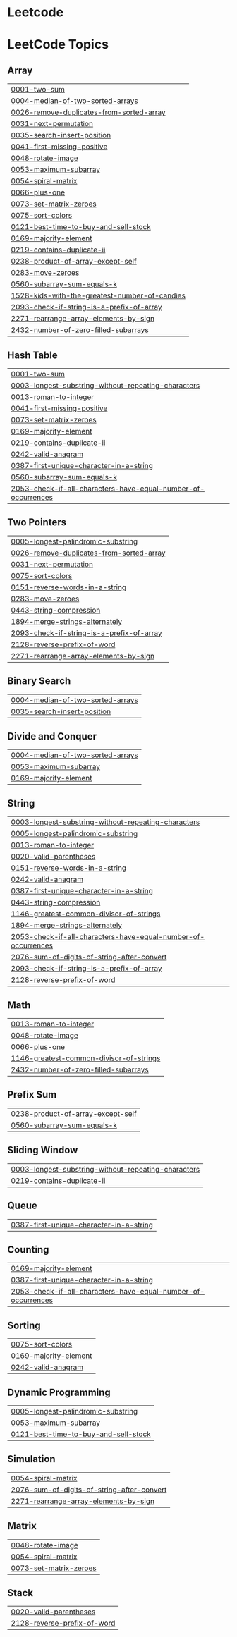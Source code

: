 # Leetcode
<!---LeetCode Topics Start-->
# LeetCode Topics
## Array
|  |
| ------- |
| [0001-two-sum](https://github.com/kiranmai1226/Leetcode/tree/master/0001-two-sum) |
| [0004-median-of-two-sorted-arrays](https://github.com/kiranmai1226/Leetcode/tree/master/0004-median-of-two-sorted-arrays) |
| [0026-remove-duplicates-from-sorted-array](https://github.com/kiranmai1226/Leetcode/tree/master/0026-remove-duplicates-from-sorted-array) |
| [0031-next-permutation](https://github.com/kiranmai1226/Leetcode/tree/master/0031-next-permutation) |
| [0035-search-insert-position](https://github.com/kiranmai1226/Leetcode/tree/master/0035-search-insert-position) |
| [0041-first-missing-positive](https://github.com/kiranmai1226/Leetcode/tree/master/0041-first-missing-positive) |
| [0048-rotate-image](https://github.com/kiranmai1226/Leetcode/tree/master/0048-rotate-image) |
| [0053-maximum-subarray](https://github.com/kiranmai1226/Leetcode/tree/master/0053-maximum-subarray) |
| [0054-spiral-matrix](https://github.com/kiranmai1226/Leetcode/tree/master/0054-spiral-matrix) |
| [0066-plus-one](https://github.com/kiranmai1226/Leetcode/tree/master/0066-plus-one) |
| [0073-set-matrix-zeroes](https://github.com/kiranmai1226/Leetcode/tree/master/0073-set-matrix-zeroes) |
| [0075-sort-colors](https://github.com/kiranmai1226/Leetcode/tree/master/0075-sort-colors) |
| [0121-best-time-to-buy-and-sell-stock](https://github.com/kiranmai1226/Leetcode/tree/master/0121-best-time-to-buy-and-sell-stock) |
| [0169-majority-element](https://github.com/kiranmai1226/Leetcode/tree/master/0169-majority-element) |
| [0219-contains-duplicate-ii](https://github.com/kiranmai1226/Leetcode/tree/master/0219-contains-duplicate-ii) |
| [0238-product-of-array-except-self](https://github.com/kiranmai1226/Leetcode/tree/master/0238-product-of-array-except-self) |
| [0283-move-zeroes](https://github.com/kiranmai1226/Leetcode/tree/master/0283-move-zeroes) |
| [0560-subarray-sum-equals-k](https://github.com/kiranmai1226/Leetcode/tree/master/0560-subarray-sum-equals-k) |
| [1528-kids-with-the-greatest-number-of-candies](https://github.com/kiranmai1226/Leetcode/tree/master/1528-kids-with-the-greatest-number-of-candies) |
| [2093-check-if-string-is-a-prefix-of-array](https://github.com/kiranmai1226/Leetcode/tree/master/2093-check-if-string-is-a-prefix-of-array) |
| [2271-rearrange-array-elements-by-sign](https://github.com/kiranmai1226/Leetcode/tree/master/2271-rearrange-array-elements-by-sign) |
| [2432-number-of-zero-filled-subarrays](https://github.com/kiranmai1226/Leetcode/tree/master/2432-number-of-zero-filled-subarrays) |
## Hash Table
|  |
| ------- |
| [0001-two-sum](https://github.com/kiranmai1226/Leetcode/tree/master/0001-two-sum) |
| [0003-longest-substring-without-repeating-characters](https://github.com/kiranmai1226/Leetcode/tree/master/0003-longest-substring-without-repeating-characters) |
| [0013-roman-to-integer](https://github.com/kiranmai1226/Leetcode/tree/master/0013-roman-to-integer) |
| [0041-first-missing-positive](https://github.com/kiranmai1226/Leetcode/tree/master/0041-first-missing-positive) |
| [0073-set-matrix-zeroes](https://github.com/kiranmai1226/Leetcode/tree/master/0073-set-matrix-zeroes) |
| [0169-majority-element](https://github.com/kiranmai1226/Leetcode/tree/master/0169-majority-element) |
| [0219-contains-duplicate-ii](https://github.com/kiranmai1226/Leetcode/tree/master/0219-contains-duplicate-ii) |
| [0242-valid-anagram](https://github.com/kiranmai1226/Leetcode/tree/master/0242-valid-anagram) |
| [0387-first-unique-character-in-a-string](https://github.com/kiranmai1226/Leetcode/tree/master/0387-first-unique-character-in-a-string) |
| [0560-subarray-sum-equals-k](https://github.com/kiranmai1226/Leetcode/tree/master/0560-subarray-sum-equals-k) |
| [2053-check-if-all-characters-have-equal-number-of-occurrences](https://github.com/kiranmai1226/Leetcode/tree/master/2053-check-if-all-characters-have-equal-number-of-occurrences) |
## Two Pointers
|  |
| ------- |
| [0005-longest-palindromic-substring](https://github.com/kiranmai1226/Leetcode/tree/master/0005-longest-palindromic-substring) |
| [0026-remove-duplicates-from-sorted-array](https://github.com/kiranmai1226/Leetcode/tree/master/0026-remove-duplicates-from-sorted-array) |
| [0031-next-permutation](https://github.com/kiranmai1226/Leetcode/tree/master/0031-next-permutation) |
| [0075-sort-colors](https://github.com/kiranmai1226/Leetcode/tree/master/0075-sort-colors) |
| [0151-reverse-words-in-a-string](https://github.com/kiranmai1226/Leetcode/tree/master/0151-reverse-words-in-a-string) |
| [0283-move-zeroes](https://github.com/kiranmai1226/Leetcode/tree/master/0283-move-zeroes) |
| [0443-string-compression](https://github.com/kiranmai1226/Leetcode/tree/master/0443-string-compression) |
| [1894-merge-strings-alternately](https://github.com/kiranmai1226/Leetcode/tree/master/1894-merge-strings-alternately) |
| [2093-check-if-string-is-a-prefix-of-array](https://github.com/kiranmai1226/Leetcode/tree/master/2093-check-if-string-is-a-prefix-of-array) |
| [2128-reverse-prefix-of-word](https://github.com/kiranmai1226/Leetcode/tree/master/2128-reverse-prefix-of-word) |
| [2271-rearrange-array-elements-by-sign](https://github.com/kiranmai1226/Leetcode/tree/master/2271-rearrange-array-elements-by-sign) |
## Binary Search
|  |
| ------- |
| [0004-median-of-two-sorted-arrays](https://github.com/kiranmai1226/Leetcode/tree/master/0004-median-of-two-sorted-arrays) |
| [0035-search-insert-position](https://github.com/kiranmai1226/Leetcode/tree/master/0035-search-insert-position) |
## Divide and Conquer
|  |
| ------- |
| [0004-median-of-two-sorted-arrays](https://github.com/kiranmai1226/Leetcode/tree/master/0004-median-of-two-sorted-arrays) |
| [0053-maximum-subarray](https://github.com/kiranmai1226/Leetcode/tree/master/0053-maximum-subarray) |
| [0169-majority-element](https://github.com/kiranmai1226/Leetcode/tree/master/0169-majority-element) |
## String
|  |
| ------- |
| [0003-longest-substring-without-repeating-characters](https://github.com/kiranmai1226/Leetcode/tree/master/0003-longest-substring-without-repeating-characters) |
| [0005-longest-palindromic-substring](https://github.com/kiranmai1226/Leetcode/tree/master/0005-longest-palindromic-substring) |
| [0013-roman-to-integer](https://github.com/kiranmai1226/Leetcode/tree/master/0013-roman-to-integer) |
| [0020-valid-parentheses](https://github.com/kiranmai1226/Leetcode/tree/master/0020-valid-parentheses) |
| [0151-reverse-words-in-a-string](https://github.com/kiranmai1226/Leetcode/tree/master/0151-reverse-words-in-a-string) |
| [0242-valid-anagram](https://github.com/kiranmai1226/Leetcode/tree/master/0242-valid-anagram) |
| [0387-first-unique-character-in-a-string](https://github.com/kiranmai1226/Leetcode/tree/master/0387-first-unique-character-in-a-string) |
| [0443-string-compression](https://github.com/kiranmai1226/Leetcode/tree/master/0443-string-compression) |
| [1146-greatest-common-divisor-of-strings](https://github.com/kiranmai1226/Leetcode/tree/master/1146-greatest-common-divisor-of-strings) |
| [1894-merge-strings-alternately](https://github.com/kiranmai1226/Leetcode/tree/master/1894-merge-strings-alternately) |
| [2053-check-if-all-characters-have-equal-number-of-occurrences](https://github.com/kiranmai1226/Leetcode/tree/master/2053-check-if-all-characters-have-equal-number-of-occurrences) |
| [2076-sum-of-digits-of-string-after-convert](https://github.com/kiranmai1226/Leetcode/tree/master/2076-sum-of-digits-of-string-after-convert) |
| [2093-check-if-string-is-a-prefix-of-array](https://github.com/kiranmai1226/Leetcode/tree/master/2093-check-if-string-is-a-prefix-of-array) |
| [2128-reverse-prefix-of-word](https://github.com/kiranmai1226/Leetcode/tree/master/2128-reverse-prefix-of-word) |
## Math
|  |
| ------- |
| [0013-roman-to-integer](https://github.com/kiranmai1226/Leetcode/tree/master/0013-roman-to-integer) |
| [0048-rotate-image](https://github.com/kiranmai1226/Leetcode/tree/master/0048-rotate-image) |
| [0066-plus-one](https://github.com/kiranmai1226/Leetcode/tree/master/0066-plus-one) |
| [1146-greatest-common-divisor-of-strings](https://github.com/kiranmai1226/Leetcode/tree/master/1146-greatest-common-divisor-of-strings) |
| [2432-number-of-zero-filled-subarrays](https://github.com/kiranmai1226/Leetcode/tree/master/2432-number-of-zero-filled-subarrays) |
## Prefix Sum
|  |
| ------- |
| [0238-product-of-array-except-self](https://github.com/kiranmai1226/Leetcode/tree/master/0238-product-of-array-except-self) |
| [0560-subarray-sum-equals-k](https://github.com/kiranmai1226/Leetcode/tree/master/0560-subarray-sum-equals-k) |
## Sliding Window
|  |
| ------- |
| [0003-longest-substring-without-repeating-characters](https://github.com/kiranmai1226/Leetcode/tree/master/0003-longest-substring-without-repeating-characters) |
| [0219-contains-duplicate-ii](https://github.com/kiranmai1226/Leetcode/tree/master/0219-contains-duplicate-ii) |
## Queue
|  |
| ------- |
| [0387-first-unique-character-in-a-string](https://github.com/kiranmai1226/Leetcode/tree/master/0387-first-unique-character-in-a-string) |
## Counting
|  |
| ------- |
| [0169-majority-element](https://github.com/kiranmai1226/Leetcode/tree/master/0169-majority-element) |
| [0387-first-unique-character-in-a-string](https://github.com/kiranmai1226/Leetcode/tree/master/0387-first-unique-character-in-a-string) |
| [2053-check-if-all-characters-have-equal-number-of-occurrences](https://github.com/kiranmai1226/Leetcode/tree/master/2053-check-if-all-characters-have-equal-number-of-occurrences) |
## Sorting
|  |
| ------- |
| [0075-sort-colors](https://github.com/kiranmai1226/Leetcode/tree/master/0075-sort-colors) |
| [0169-majority-element](https://github.com/kiranmai1226/Leetcode/tree/master/0169-majority-element) |
| [0242-valid-anagram](https://github.com/kiranmai1226/Leetcode/tree/master/0242-valid-anagram) |
## Dynamic Programming
|  |
| ------- |
| [0005-longest-palindromic-substring](https://github.com/kiranmai1226/Leetcode/tree/master/0005-longest-palindromic-substring) |
| [0053-maximum-subarray](https://github.com/kiranmai1226/Leetcode/tree/master/0053-maximum-subarray) |
| [0121-best-time-to-buy-and-sell-stock](https://github.com/kiranmai1226/Leetcode/tree/master/0121-best-time-to-buy-and-sell-stock) |
## Simulation
|  |
| ------- |
| [0054-spiral-matrix](https://github.com/kiranmai1226/Leetcode/tree/master/0054-spiral-matrix) |
| [2076-sum-of-digits-of-string-after-convert](https://github.com/kiranmai1226/Leetcode/tree/master/2076-sum-of-digits-of-string-after-convert) |
| [2271-rearrange-array-elements-by-sign](https://github.com/kiranmai1226/Leetcode/tree/master/2271-rearrange-array-elements-by-sign) |
## Matrix
|  |
| ------- |
| [0048-rotate-image](https://github.com/kiranmai1226/Leetcode/tree/master/0048-rotate-image) |
| [0054-spiral-matrix](https://github.com/kiranmai1226/Leetcode/tree/master/0054-spiral-matrix) |
| [0073-set-matrix-zeroes](https://github.com/kiranmai1226/Leetcode/tree/master/0073-set-matrix-zeroes) |
## Stack
|  |
| ------- |
| [0020-valid-parentheses](https://github.com/kiranmai1226/Leetcode/tree/master/0020-valid-parentheses) |
| [2128-reverse-prefix-of-word](https://github.com/kiranmai1226/Leetcode/tree/master/2128-reverse-prefix-of-word) |
<!---LeetCode Topics End-->